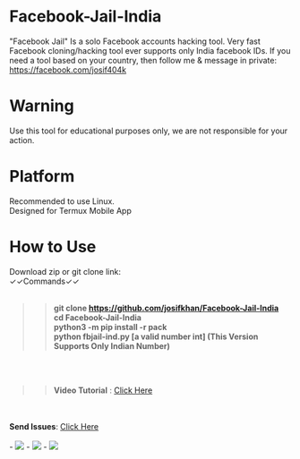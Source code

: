 # Facebook-Jail-India
"Facebook Jail" Is a solo Facebook accounts hacking tool. Very fast Facebook cloning/hacking tool ever supports only India facebook IDs. If you need a tool based on your country, then follow me & message in private: https://facebook.com/josif404k


# Warning
Use this tool for educational purposes only, we are not responsible for your action.



# Platform
Recommended to use Linux.<br/>
Designed for Termux Mobile App

# How to Use

Download zip or git clone link:<br/>
✓✓Commands✓✓
<br/><br/><b>
>>git clone https://github.com/josifkhan/Facebook-Jail-India <br/>
>>cd Facebook-Jail-India <br/>
>>python3 -m pip install -r pack<br/>
>>python fbjail-ind.py [a valid number int] (This Version Supports Only Indian Number)</b><br/>
<br/>
<br/>

>> <b>Video Tutorial</b> : <a href="https://youtu.be/aZz0AGzavOo">Click Here</a><br/>

<br/>
<br/><b>Send Issues</b>: <a href="https://facebook.com/josifkhangg">Click Here</a><br/><br/>
 - <a href="https://github.com/josifkhan"><img src="https://img.shields.io/badge/Follow Us-GitHub Repo-orange"/></a>
           - <a href="https://t.me/hacker101community"><img src="https://img.shields.io/badge/Subscribe-Telegram Channel-red"/></a>
      - <a href="https://t.me/termuxbangla"><img src="https://img.shields.io/badge/Join In-Telegram Group-green"/></a>
